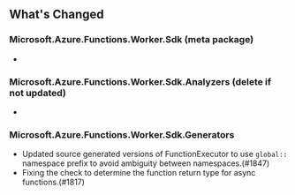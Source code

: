 ## What's Changed

<!-- Please add your release notes in the following format:
- My change description (#PR/#issue)
-->

### Microsoft.Azure.Functions.Worker.Sdk <version> (meta package)

- <entry>

### Microsoft.Azure.Functions.Worker.Sdk.Analyzers <version> (delete if not updated)

- <entry>

### Microsoft.Azure.Functions.Worker.Sdk.Generators <version>

- Updated source generated versions of FunctionExecutor to use `global::` namespace prefix to avoid ambiguity between namespaces.(#1847)
- Fixing the check to determine the function return type for async functions.(#1817)